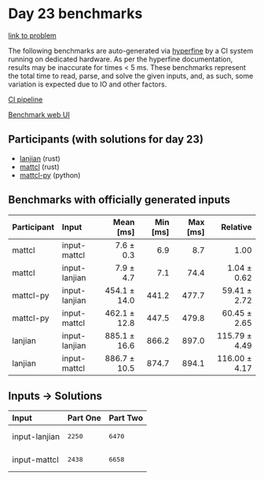 # Day 23 benchmarks

[link to problem](https://adventofcode.com/2023/day/23)

The following benchmarks are auto-generated via
[hyperfine](https://github.com/sharkdp/hyperfine) by a CI system running on
dedicated hardware. As per the hyperfine documentation, results may be
inaccurate for times < 5 ms. These benchmarks represent the total time to read,
parse, and solve the given inputs, and, as such, some variation is expected due
to IO and other factors.

[CI pipeline](http://ci.papercode.net:8080/teams/main/pipelines/aoc2023)

[Benchmark web UI](https://aoc.ancalagon.black)


## Participants (with solutions for day 23)

- [lanjian](https://github.com/lanjian/aoc-2023) (rust)
- [mattcl](https://github.com/mattcl/aoc2023) (rust)
- [mattcl-py](https://github.com/mattcl/aoc2023-py) (python)


## Benchmarks with officially generated inputs

| Participant | Input | Mean [ms] | Min [ms] | Max [ms] | Relative |
|:---|:---|---:|---:|---:|---:|
| mattcl | input-mattcl | 7.6 ± 0.3 | 6.9 | 8.7 | 1.00 |
| mattcl | input-lanjian | 7.9 ± 4.7 | 7.1 | 74.4 | 1.04 ± 0.62 |
| mattcl-py | input-lanjian | 454.1 ± 14.0 | 441.2 | 477.7 | 59.41 ± 2.72 |
| mattcl-py | input-mattcl | 462.1 ± 12.8 | 447.5 | 479.8 | 60.45 ± 2.65 |
| lanjian | input-lanjian | 885.1 ± 16.6 | 866.2 | 897.0 | 115.79 ± 4.49 |
| lanjian | input-mattcl | 886.7 ± 10.5 | 874.7 | 894.1 | 116.00 ± 4.17 |


## Inputs -> Solutions

| Input | Part One | Part Two |
|:---|:---|:---|
|input-lanjian|<pre>2250</pre>|<pre>6470</pre>|
|input-mattcl|<pre>2438</pre>|<pre>6658</pre>|
